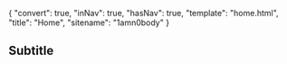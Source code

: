 {
    "convert": true,
    "inNav": true,
    "hasNav": true,
    "template": "home.html",
    "title": "Home",
    "sitename": "1amn0body"
}

## Subtitle
